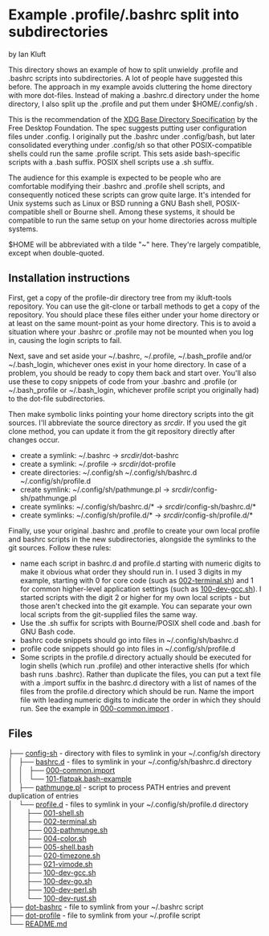 # Example .profile/.bashrc split into subdirectories
by Ian Kluft

This directory shows an example of how to split unwieldy .profile and .bashrc scripts into subdirectories. A lot of people have suggested this before. The approach in my example avoids cluttering the home directory with more dot-files. Instead of making a .bashrc.d directory under the home directory, I also split up the .profile and put them under $HOME/.config/sh .

This is the recommendation of the [XDG Base Directory Specification](https://specifications.freedesktop.org/basedir-spec/latest/) by the Free Desktop Foundation. The spec suggests putting user configuration files under .config. I originally put the .bashrc under .config/bash, but later consolidated everything under .config/sh so that other POSIX-compatible shells could run the same .profile script. This sets aside bash-specific scripts with a .bash suffix. POSIX shell scripts use a .sh suffix.

The audience for this example is expected to be people who are comfortable modifying their .bashrc and .profile shell scripts, and consequently noticed these scripts can grow quite large. It's intended for Unix systems such as Linux or BSD running a GNU Bash shell, POSIX-compatible shell or Bourne shell. Among these systems, it should be compatible to run the same setup on your home directories across multiple systems.

$HOME will be abbreviated with a tilde "~" here. They're largely compatible, except when double-quoted.

## Installation instructions
First, get a copy of the profile-dir directory tree from my ikluft-tools repository. You can use the git-clone or tarball methods to get a copy of the repository. You should place these files either under your home directory or at least on the same mount-point as your home directory. This is to avoid a situation where your .bashrc or .profile may not be mounted when you log in, causing the login scripts to fail.

Next, save and set aside your ~/.bashrc, ~/.profile, ~/.bash_profile and/or ~/.bash_login, whichever ones exist in your home directory. In case of a problem, you should be ready to copy them back and start over. You'll also use these to copy snippets of code from your .bashrc and .profile (or ~/.bash_profile or ~/.bash_login, whichever profile script you originally had) to the dot-file subdirectories.

Then make symbolic links pointing your home directory scripts into the git sources. I'll abbreviate the source directory as _srcdir_. If you used the git clone method, you can update it from the git repository directly after changes occur.

* create a symlink: ~/.bashrc → _srcdir_/dot-bashrc
* create a symlink: ~/.profile → _srcdir_/dot-profile
* create directories: ~/.config/sh ~/.config/sh/bashrc.d ~/.config/sh/profile.d
* create symlink: ~/.config/sh/pathmunge.pl → _srcdir_/config-sh/pathmunge.pl
* create symlinks: ~/.config/sh/bashrc.d/* → _srcdir_/config-sh/bashrc.d/*
* create symlinks: ~/.config/sh/profile.d/* → _srcdir_/config-sh/profile.d/*

Finally, use your original .bashrc and .profile to create your own local profile and bashrc scripts in the new subdirectories, alongside the symlinks to the git sources. Follow these rules:

* name each script in bashrc.d and profile.d starting with numeric digits to make it obvious what order they should run in. I used 3 digits in my example, starting with 0 for core code (such as [002-terminal.sh](config-sh/profile.d/002-terminal.sh)) and 1 for common higher-level application settings (such as [100-dev-gcc.sh](config-sh/profile.d/100-dev-gcc.sh)). I started scripts with the digit 2 or higher for my own local scripts - but those aren't checked into the git example. You can separate your own local scripts from the git-supplied files the same way.
* Use the .sh suffix for scripts with Bourne/POSIX shell code and .bash for GNU Bash code.
* bashrc code snippets should go into files in ~/.config/sh/bashrc.d
* profile code snippets should go into files in ~/.config/sh/profile.d
* Some scripts in the profile.d directory actually should be executed for login shells (which run .profile) and other interactive shells (for which bash runs .bashrc). Rather than duplicate the files, you can put a text file with a .import suffix in the bashrc.d directory with a list of names of the files from the profile.d directory which should be run. Name the import file with leading numeric digits to indicate the order in which they should run. See the example in [000-common.import](config-sh/bashrc.d/000-common.import) .

## Files
<p>
	├── <a href="./config-sh/">config-sh</a> - directory with files to symlink in your ~/.config/sh directory<br>
	│   ├── <a href="./config-sh/bashrc.d/">bashrc.d</a> - files to symlink in your ~/.config/sh/bashrc.d directory<br>
	│   │   ├── <a href="./config-sh/bashrc.d/000-common.import">000-common.import</a><br>
	│   │   └── <a href="./config-sh/bashrc.d/101-flatpak.bash-example">101-flatpak.bash-example</a><br>
	│   ├── <a href="./config-sh/pathmunge.pl">pathmunge.pl</a> - script to process PATH entries and prevent duplication of entries<br>
	│   └── <a href="./config-sh/profile.d/">profile.d</a> - files to symlink in your ~/.config/sh/profile.d directory<br>
	│   &nbsp;&nbsp;&nbsp; ├── <a href="./config-sh/profile.d/001-shell.sh">001-shell.sh</a><br>
	│   &nbsp;&nbsp;&nbsp; ├── <a href="./config-sh/profile.d/002-terminal.sh">002-terminal.sh</a><br>
	│   &nbsp;&nbsp;&nbsp; ├── <a href="./config-sh/profile.d/003-pathmunge.sh">003-pathmunge.sh</a><br>
	│   &nbsp;&nbsp;&nbsp; ├── <a href="./config-sh/profile.d/004-color.sh">004-color.sh</a><br>
	│   &nbsp;&nbsp;&nbsp; ├── <a href="./config-sh/profile.d/005-shell.bash">005-shell.bash</a><br>
	│   &nbsp;&nbsp;&nbsp; ├── <a href="./config-sh/profile.d/020-timezone.sh">020-timezone.sh</a><br>
	│   &nbsp;&nbsp;&nbsp; ├── <a href="./config-sh/profile.d/021-vimode.sh">021-vimode.sh</a><br>
	│   &nbsp;&nbsp;&nbsp; ├── <a href="./config-sh/profile.d/100-dev-gcc.sh">100-dev-gcc.sh</a><br>
	│   &nbsp;&nbsp;&nbsp; ├── <a href="./config-sh/profile.d/100-dev-go.sh">100-dev-go.sh</a><br>
	│   &nbsp;&nbsp;&nbsp; ├── <a href="./config-sh/profile.d/100-dev-perl.sh">100-dev-perl.sh</a><br>
	│   &nbsp;&nbsp;&nbsp; └── <a href="./config-sh/profile.d/100-dev-rust.sh">100-dev-rust.sh</a><br>
	├── <a href="./dot-bashrc">dot-bashrc</a> - file to symlink from your ~/.bashrc script<br>
	├── <a href="./dot-profile">dot-profile</a> - file to symlink from your ~/.profile script<br>
	└── <a href="./README.md">README.md</a><br>
</p>